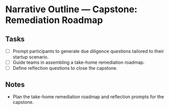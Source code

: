 # Narrative Outline — Capstone: Remediation Roadmap

## Tasks
- [ ] Prompt participants to generate due diligence questions tailored to their startup scenario.
- [ ] Guide teams in assembling a take-home remediation roadmap.
- [ ] Define reflection questions to close the capstone.

## Notes
- Plan the take-home remediation roadmap and reflection prompts for the capstone.
